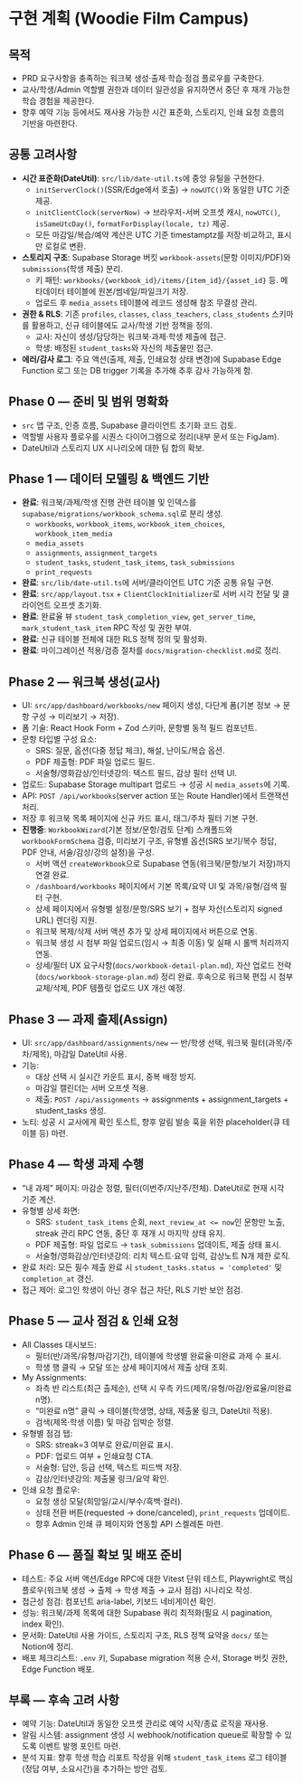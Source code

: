 # 구현 계획 (Woodie Film Campus)

## 목적
- PRD 요구사항을 충족하는 워크북 생성·출제·학습·점검 플로우를 구축한다.
- 교사/학생/Admin 역할별 권한과 데이터 일관성을 유지하면서 중단 후 재개 가능한 학습 경험을 제공한다.
- 향후 예약 기능 등에서도 재사용 가능한 시간 표준화, 스토리지, 인쇄 요청 흐름의 기반을 마련한다.

## 공통 고려사항
- **시간 표준화(DateUtil)**: `src/lib/date-util.ts`에 중앙 유틸을 구현한다.
  - `initServerClock()`(SSR/Edge에서 호출) → `nowUTC()`와 동일한 UTC 기준 제공.
  - `initClientClock(serverNow)` → 브라우저-서버 오프셋 캐시, `nowUTC()`, `isSameUtcDay()`, `formatForDisplay(locale, tz)` 제공.
  - 모든 마감일/복습/예약 계산은 UTC 기준 timestamptz를 저장·비교하고, 표시만 로컬로 변환.
- **스토리지 구조**: Supabase Storage 버킷 `workbook-assets`(문항 이미지/PDF)와 `submissions`(학생 제출) 분리.
  - 키 패턴: `workbooks/{workbook_id}/items/{item_id}/{asset_id}` 등. 메타데이터 테이블에 원본/썸네일/파일크기 저장.
  - 업로드 후 `media_assets` 테이블에 레코드 생성해 참조 무결성 관리.
- **권한 & RLS**: 기존 `profiles`, `classes`, `class_teachers`, `class_students` 스키마를 활용하고, 신규 테이블에도 교사/학생 기반 정책을 정의.
  - 교사: 자신이 생성/담당하는 워크북·과제·학생 제출에 접근.
  - 학생: 배정된 `student_tasks`와 자신의 제출물만 접근.
- **에러/감사 로그**: 주요 액션(출제, 제출, 인쇄요청 상태 변경)에 Supabase Edge Function 로그 또는 DB trigger 기록을 추가해 추후 감사 가능하게 함.

## Phase 0 — 준비 및 범위 명확화
- `src` 앱 구조, 인증 흐름, Supabase 클라이언트 초기화 코드 검토.
- 역할별 사용자 플로우를 시퀀스 다이어그램으로 정리(내부 문서 또는 FigJam).
- DateUtil과 스토리지 UX 시나리오에 대한 팀 합의 확보.

## Phase 1 — 데이터 모델링 & 백엔드 기반
- **완료**: 워크북/과제/학생 진행 관련 테이블 및 인덱스를 `supabase/migrations/workbook_schema.sql`로 분리 생성.
  - `workbooks`, `workbook_items`, `workbook_item_choices`, `workbook_item_media`
  - `media_assets`
  - `assignments`, `assignment_targets`
  - `student_tasks`, `student_task_items`, `task_submissions`
  - `print_requests`
- **완료**: `src/lib/date-util.ts`에 서버/클라이언트 UTC 기준 공통 유틸 구현.
- **완료**: `src/app/layout.tsx` + `ClientClockInitializer`로 서버 시각 전달 및 클라이언트 오프셋 초기화.
- **완료**: 완료율 뷰 `student_task_completion_view`, `get_server_time`, `mark_student_task_item` RPC 작성 및 권한 부여.
- **완료**: 신규 테이블 전체에 대한 RLS 정책 정의 및 활성화.
- **완료**: 마이그레이션 적용/검증 절차를 `docs/migration-checklist.md`로 정리.

## Phase 2 — 워크북 생성(교사)
- UI: `src/app/dashboard/workbooks/new` 페이지 생성, 다단계 폼(기본 정보 → 문항 구성 → 미리보기 → 저장).
- 폼 기술: React Hook Form + Zod 스키마, 문항별 동적 필드 컴포넌트.
- 문항 타입별 구성 요소:
  - SRS: 질문, 옵션(다중 정답 체크), 해설, 난이도/복습 옵션.
  - PDF 제출형: PDF 파일 업로드 필드.
  - 서술형/영화감상/인터넷강의: 텍스트 필드, 감상 필터 선택 UI.
- 업로드: Supabase Storage multipart 업로드 → 성공 시 `media_assets`에 기록.
- API: `POST /api/workbooks`(server action 또는 Route Handler)에서 트랜잭션 처리.
- 저장 후 워크북 목록 페이지에 신규 카드 표시, 태그/주차 필터 기본 구현.
- **진행중**: `WorkbookWizard`(기본 정보/문항/검토 단계) 스캐폴드와 `workbookFormSchema` 검증, 미리보기 구조, 유형별 옵션(SRS 보기/복수 정답, PDF 안내, 서술/감상/강의 설정)을 구성.
  - 서버 액션 `createWorkbook`으로 Supabase 연동(워크북/문항/보기 저장)까지 연결 완료.
  - `/dashboard/workbooks` 페이지에서 기본 목록/요약 UI 및 과목/유형/검색 필터 구현.
  - 상세 페이지에서 유형별 설정/문항/SRS 보기 + 첨부 자산(스토리지 signed URL) 렌더링 지원.
  - 워크북 복제/삭제 서버 액션 추가 및 상세 페이지에서 버튼으로 연동.
  - 워크북 생성 시 첨부 파일 업로드(임시 → 최종 이동) 및 실패 시 롤백 처리까지 연동.
  - 상세/필터 UX 요구사항(`docs/workbook-detail-plan.md`), 자산 업로드 전략(`docs/workbook-storage-plan.md`) 정리 완료. 후속으로 워크북 편집 시 첨부 교체/삭제, PDF 템플릿 업로드 UX 개선 예정.

## Phase 3 — 과제 출제(Assign)
- UI: `src/app/dashboard/assignments/new` — 반/학생 선택, 워크북 필터(과목/주차/제목), 마감일 DateUtil 사용.
- 기능:
  - 대상 선택 시 실시간 카운트 표시, 중복 배정 방지.
  - 마감일 캘린더는 서버 오프셋 적용.
  - 제출: `POST /api/assignments` → assignments + assignment_targets + student_tasks 생성.
- 노티: 성공 시 교사에게 확인 토스트, 향후 알림 발송 훅을 위한 placeholder(큐 테이블 등) 마련.

## Phase 4 — 학생 과제 수행
- “내 과제” 페이지: 마감순 정렬, 필터(이번주/지난주/전체). DateUtil로 현재 시각 기준 계산.
- 유형별 상세 화면:
  - SRS: `student_task_items` 순회, `next_review_at <= now`인 문항만 노출, streak 관리 RPC 연동, 중단 후 재개 시 마지막 상태 유지.
  - PDF 제출형: 파일 업로드 → `task_submissions` 업데이트, 제출 상태 표시.
  - 서술형/영화감상/인터넷강의: 리치 텍스트·요약 입력, 감상노트 N개 제한 로직.
- 완료 처리: 모든 필수 제출 완료 시 `student_tasks.status = 'completed'` 및 `completion_at` 갱신.
- 접근 제어: 로그인 학생이 아닌 경우 접근 차단, RLS 기반 보안 점검.

## Phase 5 — 교사 점검 & 인쇄 요청
- All Classes 대시보드:
  - 필터(반/과목/유형/마감기간), 테이블에 학생별 완료율·미완료 과제 수 표시.
  - 학생 행 클릭 → 모달 또는 상세 페이지에서 제출 상태 조회.
- My Assignments:
  - 좌측 반 리스트(최근 출제순), 선택 시 우측 카드(제목/유형/마감/완료율/미완료 n명).
  - “미완료 n명” 클릭 → 테이블(학생명, 상태, 제출물 링크, DateUtil 적용).
  - 검색(제목·학생 이름) 및 마감 임박순 정렬.
- 유형별 점검 탭:
  - SRS: streak=3 여부로 완료/미완료 표시.
  - PDF: 업로드 여부 + 인쇄요청 CTA.
  - 서술형: 답안, 등급 선택, 텍스트 피드백 저장.
  - 감상/인터넷강의: 제출물 링크/요약 확인.
- 인쇄 요청 플로우:
  - 요청 생성 모달(희망일/교시/부수/흑백·컬러).
  - 상태 전환 버튼(requested → done/canceled), `print_requests` 업데이트.
  - 향후 Admin 인쇄 큐 페이지와 연동할 API 스켈레톤 마련.

## Phase 6 — 품질 확보 및 배포 준비
- 테스트: 주요 서버 액션/Edge RPC에 대한 Vitest 단위 테스트, Playwright로 핵심 플로우(워크북 생성 → 출제 → 학생 제출 → 교사 점검) 시나리오 작성.
- 접근성 점검: 컴포넌트 aria-label, 키보드 네비게이션 확인.
- 성능: 워크북/과제 목록에 대한 Supabase 쿼리 최적화(필요 시 pagination, index 확인).
- 문서화: DateUtil 사용 가이드, 스토리지 구조, RLS 정책 요약을 `docs/` 또는 Notion에 정리.
- 배포 체크리스트: `.env` 키, Supabase migration 적용 순서, Storage 버킷 권한, Edge Function 배포.

## 부록 — 후속 고려 사항
- 예약 기능: DateUtil과 동일한 오프셋 관리로 예약 시작/종료 로직을 재사용.
- 알림 시스템: assignment 생성 시 webhook/notification queue로 확장할 수 있도록 이벤트 발행 포인트 마련.
- 분석 지표: 향후 학생 학습 리포트 작성을 위해 `student_task_items` 로그 테이블(정답 여부, 소요시간)을 추가하는 방안 검토.
